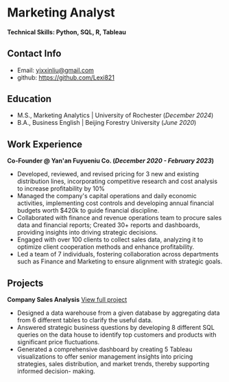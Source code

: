 # Marketing Analyst

#### Technical Skills: Python, SQL, R, Tableau

## Contact Info
- Email: yixxinliu@gmail.com
- github: https://github.com/Lexi821

## Education							       		
- M.S., Marketing Analytics	| University of Rochester (_December 2024_)	 			        		
- B.A., Business English | Beijing Forestry University (_June 2020_)

## Work Experience
**Co-Founder @ Yan'an Fuyueniu Co. (_December 2020 - February 2023_)**
- Developed, reviewed, and revised pricing for 3 new and existing distribution lines, incorporating competitive research and cost analysis to increase profitability by 10%
- Managed the company's capital operations and daily economic activities, implementing cost controls and developing annual financial budgets worth $420k to guide financial discipline.
- Collaborated with finance and revenue operations team to procure sales data and financial reports; Created 30+ reports and dashboards, providing insights into driving strategic decisions.
- Engaged with over 100 clients to collect sales data, analyzing it to optimize client cooperation methods and enhance profitability.
- Led a team of 7 individuals, fostering collaboration across departments such as Finance and Marketing to ensure alignment with strategic goals.

## Projects
**Company Sales Analysis**
[View full project](https://github.com/Lexi821/company_sales_analysis)

- Designed a data warehouse from a given database by aggregating data from 6 different tables to clarify the
useful data.
- Answered strategic business questions by developing 8 different SQL queries on the data house to identify top
customers and products with significant price fluctuations.
- Generated a comprehensive dashboard by creating 5 Tableau visualizations to offer senior management
insights into pricing strategies, sales distribution, and market trends, thereby supporting informed decision- making.



